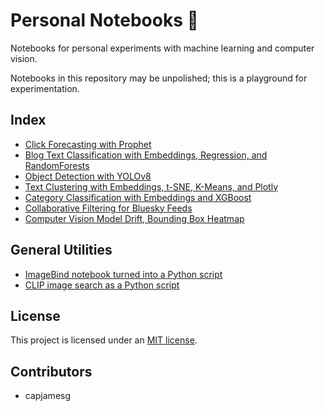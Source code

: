 # Personal Notebooks 📓

Notebooks for personal experiments with machine learning and computer vision.

Notebooks in this repository may be unpolished; this is a playground for experimentation.

## Index

- [Click Forecasting with Prophet](timeseries-forecasting.ipynb)
- [Blog Text Classification with Embeddings, Regression, and RandomForests](text-classification.ipynb)
- [Object Detection with YOLOv8](yolov8.ipynb)
- [Text Clustering with Embeddings, t-SNE, K-Means, and Plotly](clustering.ipynb)
- [Category Classification with Embeddings and XGBoost](xgboost.ipynb)
- [Collaborative Filtering for Bluesky Feeds](collaborative-filtering.ipynb)
- [Computer Vision Model Drift, Bounding Box Heatmap](drift.ipynb)

## General Utilities

- [ImageBind notebook turned into a Python script](utils/imagebindir.py)
- [CLIP image search as a Python script](utils/clipir.py)

## License

This project is licensed under an [MIT license](LICENSE).

## Contributors

- capjamesg
